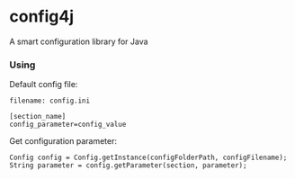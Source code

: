 # config4j
A smart configuration library for Java


### Using

Default config file: 

```code
filename: config.ini

[section_name]
config_parameter=config_value
```

Get configuration parameter:

```code
Config config = Config.getInstance(configFolderPath, configFilename);
String parameter = config.getParameter(section, parameter);
```
